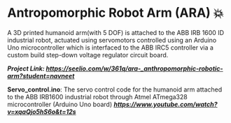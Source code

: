 # Antropomorphic Robot Arm (ARA) :collision:

A 3D printed humanoid arm(with 5 DOF) is attached to the ABB IRB 1600 ID industrial robot, actuated using servomotors controlled using an Arduino Uno microcontroller which is interfaced to the ABB IRC5 controller via a custom build step-down voltage regulator circuit board.

*****Project Link: https://seelio.com/w/361q/ara-_anthropomorphic-robotic-arm?student=navneet***** 

**Servo_control.ino**: The servo control code for the humanoid arm attached to the ABB IRB1600 industrial robot through Atmel ATmega328 microcontroller (Arduino Uno board) *****https://www.youtube.com/watch?v=xqaQjo5hS6o&t=12s*****
